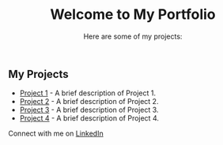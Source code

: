 <!DOCTYPE html>
<html lang="en">
<head>
    <meta charset="UTF-8">
    <meta name="viewport" content="width=device-width, initial-scale=1.0">
    <title>Your Portfolio</title>
    <link rel="stylesheet" href="styles.css"> <!-- Optional CSS -->
</head>
<body>
    <header>
        <h1>Welcome to My Portfolio</h1>
        <p>Here are some of my projects:</p>
    </header>
    <main>
        <section>
            <h2>My Projects</h2>
            <ul>
                <li><a href="https://github.com/username/repo1">Project 1</a> - A brief description of Project 1.</li>
                <li><a href="https://github.com/username/repo2">Project 2</a> - A brief description of Project 2.</li>
                <li><a href="https://github.com/username/repo3">Project 3</a> - A brief description of Project 3.</li>
                <li><a href="https://github.com/username/repo4">Project 4</a> - A brief description of Project 4.</li>
            </ul>
        </section>
    </main>
    <footer>
        <p>Connect with me on <a href="https://linkedin.com/in/your-profile">LinkedIn</a></p>
    </footer>
</body>
</html>
